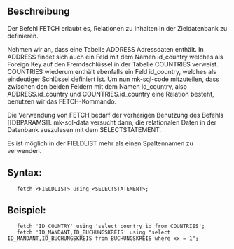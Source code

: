 ## Beschreibung

Der Befehl FETCH erlaubt es, Relationen zu Inhalten in der Zieldatenbank zu definieren. 

Nehmen wir an, dass eine Tabelle ADDRESS Adressdaten enthält. In ADDRESS findet sich auch ein Feld mit dem Namen id_country welches als Foreign Key auf den Fremdschlüssel in der Tabelle COUNTRIES verweist. COUNTRIES wiederum enthält ebenfalls ein Feld id_country, welches als eindeutiger Schlüssel definiert ist. Um nun mk-sql-code mitzuteilen, dass zwischen den beiden Feldern mit dem Namen id_country, also ADDRESS.id_country und COUNTRIES.id_country eine Relation besteht, benutzen wir das FETCH-Kommando.

Die Verwendung von FETCH bedarf der vorherigen Benutzung des Befehls [[DBPARAMS]]. mk-sql-data versucht dann, die relationalen Daten in der Datenbank auszulesen mit dem SELECTSTATEMENT.

Es ist möglich in der FIELDLIST mehr als einen Spaltennamen zu verwenden.

## Syntax:
```
   fetch <FIELDLIST> using <SELECTSTATEMENT>;
```

## Beispiel:

```
   fetch 'ID_COUNTRY' using 'select country_id from COUNTRIES';
   fetch 'ID_MANDANT,ID_BUCHUNGSKREIS' using "select ID_MANDANT,ID_BUCHUNGSKREIS from BUCHUNGSKREIS where xx = 1";
```

